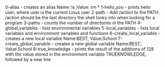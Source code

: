 0-alias - creates an alias Name: ls ;Value: rm *
1-hello_you - prints hello user, where user is the current Linus user
2-path - Add /action to the PATH. /action should be the last directory the shell looks into when looking for a program
3-paths - counts the number of directories in the PATH
4-global_variables - lists environmental variables
5-local_variables - lists local variables and environment variables and functions
6-create_local_variable - creates a new local variable Name:BEST; Value:School
7-create_global_variable - creates a new global variable Name:BEST; Value:School
8-true_knowledge - prints the result of the additions of 128 with the value stored in the environment variable TRUEKNOWLEDGE, followed by a new line
